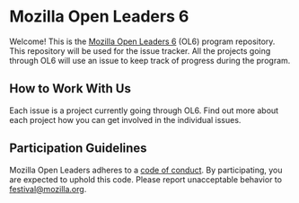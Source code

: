 # Mozilla Open Leaders 6

Welcome! This is the [Mozilla Open Leaders 6](https://foundation.mozilla.org/en/opportunity/mozilla-open-leaders/) (OL6) program repository. This repository will be used for the issue tracker. All the projects going through OL6 will use an issue to keep track of progress during the program.

## How to Work With Us

Each issue is a project currently going through OL6. Find out more about each project how you can get involved in the individual issues.

## Participation Guidelines

Mozilla Open Leaders adheres to a [code of conduct](CODE_OF_CONDUCT.md). By participating, you are expected to uphold this code. Please report unacceptable behavior to festival@mozilla.org.
